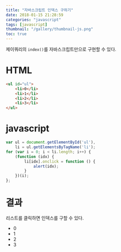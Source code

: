 ```yaml
---
title: "자바스크립트 인덱스 구하기"
date: 2018-01-15 21:28:59
categories: "javascript"
tags: [javascript]
thumbnail: "/gallery/thumbnail-js.png"
toc: true
---
```


제이쿼리의 `index()`를 자바스크립트만으로 구현할 수 있다.

<!-- more -->

# HTML
```html
<ul id="ul">
    <li>0</li>
    <li>1</li>
    <li>2</li>
    <li>3</li>
</ul>
```

# javascript
```javascript
var ul = document.getElementById('ul'),
    li = ul.getElementsByTagName('li');
for (var i = 0; i < li.length; i++) {
    (function (idx) {
        li[idx].onclick = function () {
            alert(idx);
        }
    })(i);
};
```

# 결과
리스트를 클릭하면 인덱스를 구할 수 있다.

<ul id="ul">
    <li>0</li>
    <li>1</li>
    <li>2</li>
    <li>3</li>
</ul>
<script>
var ul = document.getElementById('ul'),
    li = ul.getElementsByTagName('li');
for (var i = 0; i < li.length; i++) {
    (function (idx) {
        li[idx].onclick = function () {
            alert(idx);
        }
    })(i);
};
</script>
